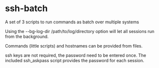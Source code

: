 # ssh-batch

A set of 3 scripts to run commands as batch over multiple systems

Using the --bg-log-dir /path/to/log/directory option will let all sessions
run from the background.

Commands (little scripts) and hostnames can be provided from files.

ssh keys are not required, the password need to be entered once.
The included ssh_askpass script provides the password for each session.

